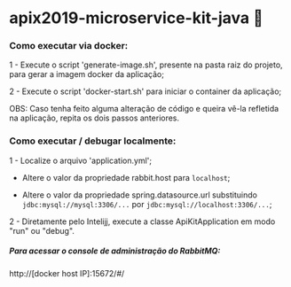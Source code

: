 # apix2019-microservice-kit-java :tshirt:

### Como executar via docker:

1 - Execute o script 'generate-image.sh', presente na pasta raiz do projeto, para gerar a imagem docker da aplicação;

2 - Execute o script 'docker-start.sh' para iniciar o container da aplicação;

OBS: Caso tenha feito alguma alteração de código e queira vê-la refletida na aplicação, repita os dois passos anteriores.  

### Como executar / debugar localmente:

1 - Localize o arquivo 'application.yml';

  - Altere o valor da propriedade rabbit.host para `localhost`;

  - Altere o valor da propriedade spring.datasource.url substituindo `jdbc:mysql://mysql:3306/...` por `jdbc:mysql://localhost:3306/...`;
  
2 - Diretamente pelo Intelijj, execute a classe ApiKitApplication em modo "run" ou "debug".

##### Para acessar o console de administração do RabbitMQ:
http://[docker host IP]:15672/#/

